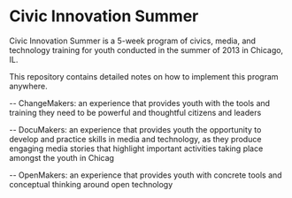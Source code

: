 Civic Innovation Summer
=======================

Civic Innovation Summer is a 5-week program of civics, media, and technology training for youth conducted in the summer of 2013 in Chicago, IL.

This repository contains detailed notes on how to implement this program anywhere.

-- ChangeMakers: an experience that provides youth with the tools and training they need to be powerful and thoughtful citizens and leaders

-- DocuMakers: an experience that provides youth the opportunity to develop and practice skills in media and technology, as they produce engaging media stories that highlight important activities taking place amongst the youth in Chicag

-- OpenMakers: an experience that provides youth with concrete tools and conceptual thinking around open technology

